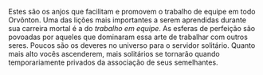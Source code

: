 Estes são os anjos que facilitam e promovem o trabalho de equipe em todo Orvônton. Uma das lições mais importantes a serem aprendidas durante sua carreira mortal é a do *trabalho em equipe*. As esferas de perfeição são povoadas por aqueles que dominaram essa arte de trabalhar com outros seres. Poucos são os deveres no universo para o servidor solitário. Quanto mais alto vocês ascenderem, mais solitários se tornarão quando temporariamente privados da associação de seus semelhantes.